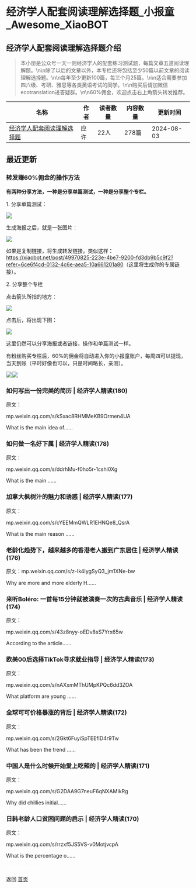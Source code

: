 # 经济学人配套阅读理解选择题_小报童_Awesome_XiaoBOT

## 经济学人配套阅读理解选择题介绍
> 本小册是公众号一天一则经济学人的配套练习测试题，每篇文章五道阅读理解题。\n\n除了以后的文章以外，本专栏还将包括至少50篇以前文章的阅读理解选择题。\n\n每年至少更新100篇，每三个月25篇。\n\n适合需要参加四六级、考研、雅思等各类英语考试的同学。\n\n购买后请加微信ecotranslation进答疑群。\n\n60%佣金，欢迎点击右上角箭头转发推荐。  
  


|名称|作者|读者数量|内容数量|更新时间|
|---|---|---|---|---|
|[经济学人配套阅读理解选择题](https://xiaobot.net/p/remotecoder?refer=0b133df9-27dc-423b-8101-639049001c13)|应许|22人|278篇|2024-08-03|

## 最近更新
### 转发赚60%佣金的操作方法

**有两种分享方法，一种是分享单篇测试，一种是分享整个专栏。**

1\. 分享单篇测试：

![](https://static.xiaobot.net/file/2024-08-03/365239/3fa940b5210d0ae22e3a0b16cdfa684e.png)

生成海报之后，就是一张图片：

![](https://static.xiaobot.net/file/2024-08-03/365239/42202ff90d5580be4346ab710f0f70bb.png)

如果是复制链接，将生成转发链接，类似这样：<https://xiaobot.net/post/49970825-223e-4be7-9200-fd3db9b5c9f2?refer=6ce6f4cd-0132-4c6e-aea5-10a661201a80>（这里将生成你的专属链接）。

2\. 分享整个专栏

点击箭头所指的地方：

![](https://static.xiaobot.net/file/2024-08-03/365239/d744f8863dde1fc838f8dbeefc5f07a0.png)

点击后，将出现下图：

![](https://static.xiaobot.net/file/2024-08-03/365239/22995c78d4e8d0eda3adcac8d1938736.png)

这里仍然可以分享海报或者链接，操作和单篇测试一样。

有粉丝购买专栏后，60%的佣金将自动进入你的小报童账户，每周四可以提现，当天到账（平时好像也可以，只是时间略长，亲测）。

![](https://static.xiaobot.net/file/2024-08-03/365239/dd24c1eec5e1d41d98ed7bfb91b76fee.png)![](https://static.xiaobot.net/file/2024-08-03/365239/21614b7a32c0f895caa7bd506a1fd45d.png)

### 如何写出一份完美的简历 | 经济学人精读(180)

原文：

mp.weixin.qq.com/s/kSxac8RHMMeKB9Ormen4UA

What is the main idea of......

### 如何做一名好下属 | 经济学人精读(178)

原文：

mp.weixin.qq.com/s/ddrhMu-f0ho5r-1cshi0Xg

What is the main ......

### 加拿大枫树汁的魅力和诱惑 | 经济学人精读(177)

原文：

mp.weixin.qq.com/s/cYEEMmQWLR1EHNQe8_QsrA

What is the main reason ......

### 老龄化趋势下，越来越多的香港老人搬到广东居住 | 经济学人精读(176)

原文：mp.weixin.qq.com/s/z-Ik4IygSyQ3_jm1XNe-bw

Why are more and more elderly H......

### 来听Boléro: 一首每15分钟就被演奏一次的古典音乐 | 经济学人精读(174)

原文：

mp.weixin.qq.com/s/43z8nyy-oEDv8sS7Yrx65w

According to the article......

### 欧美00后选择TikTok寻求就业指导 | 经济学人精读(173)

原文：

mp.weixin.qq.com/s/nAXxmMThUMpKPQc6dd3ZOA

What platform are young ......

### 全球可可价格暴涨的背后 | 经济学人精读(172)

原文：

mp.weixin.qq.com/s/2Gkt6FuyiSpTEEflD4r9Tw

What has been the trend ......

### 中国人是什么时候开始爱上吃辣的 | 经济学人精读(171)

原文：

mp.weixin.qq.com/s/G2DAA9G7neuF6qNXAMIkRg

Why did chillies initial......

### 日韩老龄人口贫困问题的启示 | 经济学人精读(170)

原文：

mp.weixin.qq.com/s/rrzxf5JS5VS-v0MotjvcpA

What is the percentage o......


<a href="https://github.com/Reno9527/awesome-xiaobot" style="color: white; text-decoration: none;">awesome-xiaobot</a>

返回 [首页](../README.md)
